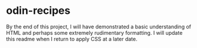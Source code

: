 # odin-recipes
By the end of this project, I will have demonstrated a basic understanding of HTML and perhaps some extremely rudimentary formatting. I will update this readme when I return to apply CSS at a later date.